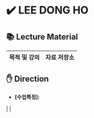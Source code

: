 # ✔️ LEE DONG HO

## 📚 Lecture Material


| 목적 및 강의 | 자료 저장소 |
|---|---|

## ✋ Direction 
- **[수업특징]:** 

| |